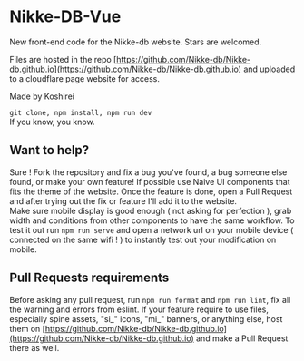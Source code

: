 # Nikke-DB-Vue

New front-end code for the Nikke-db website. Stars are welcomed.

Files are hosted in the repo [https://github.com/Nikke-db/Nikke-db.github.io](https://github.com/Nikke-db/Nikke-db.github.io) and uploaded to a cloudflare page website for access.  

Made by Koshirei

```git clone, npm install, npm run dev```  
If you know, you know.  

## Want to help?
Sure ! Fork the repository and fix a bug you've found, a bug someone else found, or make your own feature! If possible use Naive UI components that fits the theme of the website. Once the feature is done, open a Pull Request and after trying out the fix or feature I'll add it to the website.  
Make sure mobile display is good enough ( not asking for perfection ), grab width and conditions from other components to have the same workflow. To test it out run ```npm run serve``` and open a network url on your mobile device ( connected on the same wifi ! ) to instantly test out your modification on mobile.

## Pull Requests requirements
Before asking any pull request, run ```npm run format``` and ```npm run lint```, fix all the warning and errors from eslint.
If your feature require to use files, especially spine assets, "si_" icons, "mi_" banners, or anything else, host them on [https://github.com/Nikke-db/Nikke-db.github.io](https://github.com/Nikke-db/Nikke-db.github.io) and make a Pull Request there as well.


